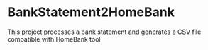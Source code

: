 # BankStatement2HomeBank
This project processes a bank statement and generates a CSV file compatible with HomeBank tool
